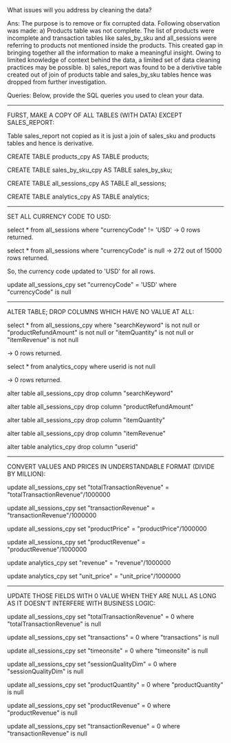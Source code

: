 What issues will you address by cleaning the data?

Ans: The purpose is to remove or fix corrupted data. Following observation was made:
a) Products table was not complete. The list of products were incomplete and transaction tables like sales_by_sku and all_sessions were referring to products not mentioned inside the products. This created gap in bringing together all the information to make a meaningful insight. Owing to limited knowledge of context behind the data, a limited set of data cleaning practices may be possible.
b) sales_report was found to be a derivtive table created out of join of products table and sales_by_sku tables hence was dropped from further investigation.

Queries:
Below, provide the SQL queries you used to clean your data.

----------------------------------------------------------------------------------
FURST, MAKE A COPY OF ALL TABLES (WITH DATA) EXCEPT SALES_REPORT:

Table sales_report not copied as it is just a join of sales_sku and products tables and hence is derivative. 

CREATE TABLE products_cpy AS 
TABLE products;

CREATE TABLE sales_by_sku_cpy AS 
TABLE sales_by_sku;

CREATE TABLE all_sessions_cpy AS 
TABLE all_sessions;

CREATE TABLE analytics_cpy AS 
TABLE analytics;

----------------------------------------------------------------------------------
SET ALL CURRENCY CODE TO USD:

select * from all_sessions where "currencyCode" != 'USD' -> 0 rows returned.

select * from all_sessions where "currencyCode" is null -> 272 out of 15000 rows returned.

So, the currency code updated to 'USD' for all rows.

update all_sessions_cpy
set "currencyCode" = 'USD' where "currencyCode" is null

----------------------------------------------------------------------------------
ALTER TABLE; DROP COLUMNS WHICH HAVE NO VALUE AT ALL:

select * from all_sessions_cpy
where "searchKeyword" is not null
or "productRefundAmount" is not null 
or "itemQuantity" is not null
or "itemRevenue" is not null

-> 0 rows returned.

select * from analytics_copy where userid is not null

-> 0 rows returned.

alter table all_sessions_cpy
drop column "searchKeyword"

alter table all_sessions_cpy
drop column "productRefundAmount"

alter table all_sessions_cpy
drop column "itemQuantity"

alter table all_sessions_cpy
drop column "itemRevenue"

alter table analytics_cpy
drop column "userid"

----------------------------------------------------------------------------------

CONVERT VALUES AND PRICES IN UNDERSTANDABLE FORMAT (DIVIDE BY MILLION):

update all_sessions_cpy
set "totalTransactionRevenue" = "totalTransactionRevenue"/1000000 

update all_sessions_cpy
set "transactionRevenue" = "transactionRevenue"/1000000 

update all_sessions_cpy
set "productPrice" = "productPrice"/1000000 

update all_sessions_cpy
set "productRevenue" = "productRevenue"/1000000 

update analytics_cpy
set "revenue" = "revenue"/1000000

update analytics_cpy
set "unit_price" = "unit_price"/1000000

----------------------------------------------------------------------------------

UPDATE THOSE FIELDS WITH 0 VALUE WHEN THEY ARE NULL AS LONG AS IT DOESN'T INTERFERE WITH BUSINESS LOGIC:

update all_sessions_cpy set "totalTransactionRevenue" = 0 where "totalTransactionRevenue" is null

update all_sessions_cpy set "transactions" = 0 where "transactions" is null

update all_sessions_cpy set "timeonsite" = 0 where "timeonsite" is null

update all_sessions_cpy set "sessionQualityDim" = 0 where "sessionQualityDim" is null

update all_sessions_cpy set "productQuantity" = 0 where "productQuantity" is null

update all_sessions_cpy set "productRevenue" = 0 where "productRevenue" is null

update all_sessions_cpy set "transactionRevenue" = 0 where "transactionRevenue" is null
